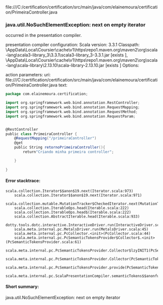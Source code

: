 file:///C:/certification/certification/src/main/java/com/elainemoura/certification/PrimeiraController.java
### java.util.NoSuchElementException: next on empty iterator

occurred in the presentation compiler.

presentation compiler configuration:
Scala version: 3.3.1
Classpath:
<HOME>\AppData\Local\Coursier\cache\v1\https\repo1.maven.org\maven2\org\scala-lang\scala3-library_3\3.3.1\scala3-library_3-3.3.1.jar [exists ], <HOME>\AppData\Local\Coursier\cache\v1\https\repo1.maven.org\maven2\org\scala-lang\scala-library\2.13.10\scala-library-2.13.10.jar [exists ]
Options:



action parameters:
uri: file:///C:/certification/certification/src/main/java/com/elainemoura/certification/PrimeiraController.java
text:
```scala
package com.elainemoura.certification;

import org.springframework.web.bind.annotation.RestController;
import org.springframework.web.bind.annotation.RequestMapping;
import org.springframework.web.bind.annotation.RequestMethod;
import org.springframework.web.bind.annotation.RequestParam;


@RestController
public class PrimeiraController {
    @RequestMapping("/primeiraController") 
    @get
    public String retornoPrimeiraController(){
        return"Criando minha primeira controller";

    }
    
}

```



#### Error stacktrace:

```
scala.collection.Iterator$$anon$19.next(Iterator.scala:973)
	scala.collection.Iterator$$anon$19.next(Iterator.scala:971)
	scala.collection.mutable.MutationTracker$CheckedIterator.next(MutationTracker.scala:76)
	scala.collection.IterableOps.head(Iterable.scala:222)
	scala.collection.IterableOps.head$(Iterable.scala:222)
	scala.collection.AbstractIterable.head(Iterable.scala:933)
	dotty.tools.dotc.interactive.InteractiveDriver.run(InteractiveDriver.scala:168)
	scala.meta.internal.pc.MetalsDriver.run(MetalsDriver.scala:45)
	scala.meta.internal.pc.PcCollector.<init>(PcCollector.scala:44)
	scala.meta.internal.pc.PcSemanticTokensProvider$Collector$.<init>(PcSemanticTokensProvider.scala:61)
	scala.meta.internal.pc.PcSemanticTokensProvider.Collector$lzyINIT1(PcSemanticTokensProvider.scala:61)
	scala.meta.internal.pc.PcSemanticTokensProvider.Collector(PcSemanticTokensProvider.scala:61)
	scala.meta.internal.pc.PcSemanticTokensProvider.provide(PcSemanticTokensProvider.scala:90)
	scala.meta.internal.pc.ScalaPresentationCompiler.semanticTokens$$anonfun$1(ScalaPresentationCompiler.scala:109)
```
#### Short summary: 

java.util.NoSuchElementException: next on empty iterator